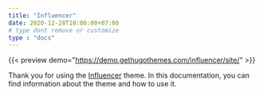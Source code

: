 ```yaml
---
title: "Influencer"
date: 2020-12-28T10:00:00+07:00
# type dont remove or customize
type : "docs"
---
```


{{< preview demo="https://demo.gethugothemes.com/influencer/site/" >}}

Thank you for using the [Influencer](https://gethugothemes.com/products/influencer/) theme. In this documentation, you can find information about the theme and how to use it.
